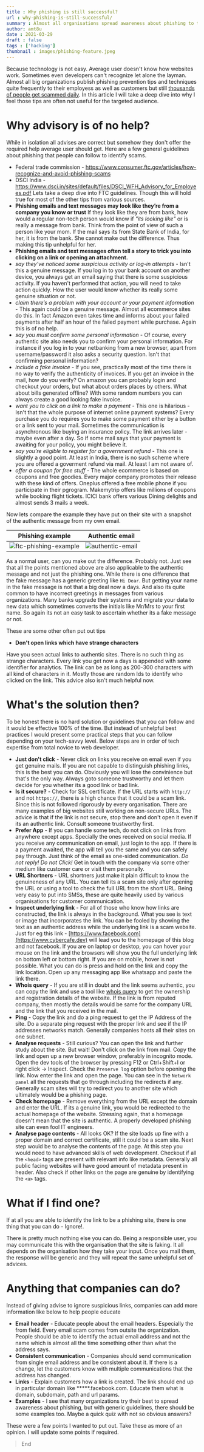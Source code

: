 ```yaml
---
title : Why phishing is still successful?
url : why-phishing-is-still-successful/
summary : Almost all organisations spread awareness about phishing to their employees and customers but do they really help? Here is my opinion on why those prevention tips are not useful for people.
author: amt8u
date : 2021-03-29
draft : false
tags : ['hacking']
thumbnail : images/phishing-feature.jpeg
---
```


Because technology is not easy. Average user doesn't know how websites work. Sometimes even developers can't recognize let alone the layman. Almost all big organizations publish phishing prevention tips and techniques quite frequently to their employess as well as customers but still [thousands of people get scammed daily](https://www.business-standard.com/article/news-ians/india-2nd-in-list-of-top-phishing-hosting-nations-report-119052300970_1.html). In this article I will take a deep dive into why I feel those tips are often not useful for the targeted audience. 

# Why advisory is of no help?
While in isolation all advises are correct but somehow they don't offer the required help average user should get. Here are a few general guidelines about phishing that people can follow to identify scams.

* Federal trade commission - https://www.consumer.ftc.gov/articles/how-recognize-and-avoid-phishing-scams
* DSCI India - https://www.dsci.in/sites/default/files/DSCI_WFH_Advisory_for_Employees.pdf
Lets take a deep dive into FTC guidelines. Though this will hold true for most of the other tips from various sources.
* **Phishing emails and text messages may look like they’re from a company you know or trust**
If they look like they are from bank, how would a regular non-tech person would know if *"its looking like"* or is really a message from bank. Think from the point of view of such a person like your mom. If the mail says its from State Bank of India, for her, it is from the bank. She cannot make out the difference. Thus making this tip unhelpful for her.
* **Phishing emails and text messages often tell a story to trick you into clicking on a link or opening an attachment.**
* *say they’ve noticed some suspicious activity or log-in attempts* - Isn't this a genuine message. If you log in to your bank account on another device, you always get an email saying that there is some suspicious activity. If you haven't performed that action, you will need to take action quickly. How the user would know whether its really some genuine situation or not.
* *claim there’s a problem with your account or your payment information* - This again could be a genuine message. Almost all ecommerce sites do this. In fact Amazon even takes time and informs about your failed payments after half an hour of the failed payment while purchase. Again this is of no help.
* *say you must confirm some personal information* - Of course, every authentic site also needs you to confirm your personal information. For instance if you log in to your netbanking from a new browser, apart from username/password it also asks a security question. Isn't that confirming personal information?
* *include a fake invoice* - If you see, practically most of the time there is no way to verify the authenticity of invoices. If you get an invoice in the mail, how do you verify? On amazon you can probably login and checkout your orders, but what about orders places by others. What about bills generated offline? With some random numbers you can always create a good looking fake invoice.
* *want you to click on a link to make a payment* - This one is hilarious - Isn't that the whole purpose of internet online payment systems? Every purchase you do requires you to make some payment either by a button or a link sent to your mail. Sometimes the communication is asynchronous like buying an insurance policy. The link arrives later - maybe even after a day. So if some mail says that your payment is awaiting for your policy, you might believe it.
* *say you’re eligible to register for a government refund* - This one is slightly a good point. At least in India, there is no such scheme where you are offered a goverment refund via mail. At least I am not aware of.
* *offer a coupon for free stuff* - The whole ecommerce is based on coupons and free goodies. Every major company promotes their release with these kind of offers. Oneplus offered a free mobile phone if you participate in their pgrogram. Makemytrip offers like millions of coupons while booking flight tickets. ICICI bank offers various Dining delights and almost sends 3 mails a week.

Now lets compare the example they have put on their site with a snapshot of the authentic message from my own email.

| Phishing example                                         | Authentic email                                |
|----------------------------------------------------------|------------------------------------------------|
| ![ftc-phishing-example](images/ftc-phishing-example.png) | ![authentic-email](images/authentic-email.png) |

As a normal user, can you make out the difference. Probably not. Just see that all the points mentioned above are also applicable to the authentic message and not just the phishing one. While there is one difference that the fake message has a generic greeting like `Hi Dear`. But getting your name in the fake message is not that a big deal now a days. And also its quite common to have incorrect greetings in messages from various organizations. Many banks upgrade their systems and migrate your data to new data which sometimes converts the initials like Mr/Mrs to your first name. So again its not an easy task to ascertain whether its a fake message or not.

These are some other often put out tips

* **Don't open links which have strange characters**

Have you seen actual links to authentic sites. There is no such thing as strange characters. Every link you get now a days is appended with some identifier for analytics. The link can be as long as 200-300 characters with all kind of characters in it. Mostly those are random Ids to identify who clicked on the link. This advice also isn't much helpful now.

# What's the solution then?
To be honest there is no hard solution or guidelines that you can follow and it would be effective 100% of the time. But instead of unhelpful best practices I would present some practical steps that you can follow depending on your tech-savvy level. Below steps are in order of tech expertise from total novice to web developer.


* **Just don't click** - Never click on links you receive on email even if you get genuine mails. If you are not capable to distinguish phishing links, this is the best you can do. Obviously you will lose the convinience but that's the only way. Always goto someone trustworthy and let them decide for you whether its a good link or bad link.
* **Is it secure?** - Check for SSL certificate. If the URL starts with `http://` and not `https://`, there is a high chance that it could be a scam link. Since this is not followed rigorously by every organisation. There are many examples of big websites still working on non-secure URLs. The advice is that if the link is not secure, stop there and don't open it even if its an authentic link. Consult someone trustworthy first.
* **Prefer App** - If you can handle some tech, do not click on links from anywhere except apps. Specially the ones received on social media. If you receive any communication on email, just login to the app. If there is a payment awaited, the app will tell you the same and you can safely pay through. Just think of the email as one-sided communication. *Do not reply! Do not Click!* Get in touch with the company via some other medium like customer care or visit them personally.
* **URL Shortners** - URL shortners just make it plain difficult to know the genuineness of any URL. You can tell its a scam site only after opening the URL or using a tool to check the full URL from the short URL. Being very easy to put into SMSs, these are quite heavily used by various organisations for customer communication.
* **Inspect underlying link** - For all of those who know how links are constructed, the link is always in the background. What you see is text or image that incorporates the link. You can be fooled by showing the text as an authentic address while the underlying link is a scam website. Just for eg this link - [https://www.facebook.com](https://www.cybercafe.dev) will lead you to the homepage of this blog and not facebook. If you are on laptop or desktop, you can hover your mouse on the link and the browsers will show you the full underlying link on bottom left or bottom right. If you are on mobile, hover is not possible. What you can do is press and hold on the link and copy the link location. Open up any messaging app like whatsapp and paste the link there.
* **Whois query** - If you are still in doubt and the link seems authentic, you can copy the link and use a tool like [whois query](https://whois.domaintools.com) to get the ownership and registration details of the website. If the link is from reputed company, then mostly the details would be same for the company URL and the link that you received in the mail.
* **Ping** - Copy the link and do a ping request to get the IP Address of the site. Do a separate ping request with the proper link and see if the IP addresses networks match. Generally companies hosts all their sites on one subnet.
* **Analyse requests** - Still curious? You can open the link and further study about the site. But wait! Don't click on the link from mail. Copy the link and open up a new browser window, preferably in incognito mode. Open the dev tools of the browser by pressing F12 or Ctrl+Shift+I or right click -> Inspect. Check the `Preserve log` option before opening the link. Now enter the link and open the page. You can see in the `Network panel` all the requests that go through including the redirects if any. Generally scam sites will try to redirect you to another site which ultimately would be a phishing page.
* **Check homepage** - Remove everything from the URL except the domain and enter the URL. If its a genuine link, you would be redirected to the actual homepage of the website. Stressing again, that a homepage doesn't mean that the site is authentic. A properly developed phishing site can even fool IT engineers.
* **Analyse page contents** - All looks OK? If the site loads up fine with a proper domain and correct certificate, still it could be a scam site. Next step would be to analyse the contents of the page. At this step you would need to have advanced skills of web development. Checkout if all the `<head>` tags are present with relevant info like metadata. Generally all public facing websites will have good amount of metadata present in header. Also check if other links on the page are genuine by identifying the `<a>` tags.

# What if I find one?
If at all you are able to identify the link to be a phishing site, there is one thing that you can do - Ignore!.

There is pretty much nothing else you can do. Being a responsible user, you may communicate this with the organisation that the site is faking. It all depends on the organisation how they take your input. Once you mail them, the response will be generic and they will repeat the same unhelpful set of advices.

# Anything that companies can do?

Instead of giving advise to ignore suspicious links, companies can add more information like below to help people educate

* **Email header** - Educate people about the email headers. Especially the from field. Every email scam comes from outsite the organization. People should be able to identify the actual email address and not the name which is almost all the time something other than what the address says.
* **Consistent communication** - Companies should send communication from single email address and be consistent about it. If there is a change, let the customers know with multiple communications that the address has changed.
* **Links** - Explain customers how a link is created. The link should end up in particular domain like *****.facebook.com. Educate them what is domain, subdomain, path and url params.
* **Examples** - I see that many organizations try their best to spread awareness about phishing, but with generic guidelines, there should be some examples too. Maybe a quick quiz with not so obvious answers?

These were a few points I wanted to put out. Take these as more of an opinion. I will update some points if required.

> End


